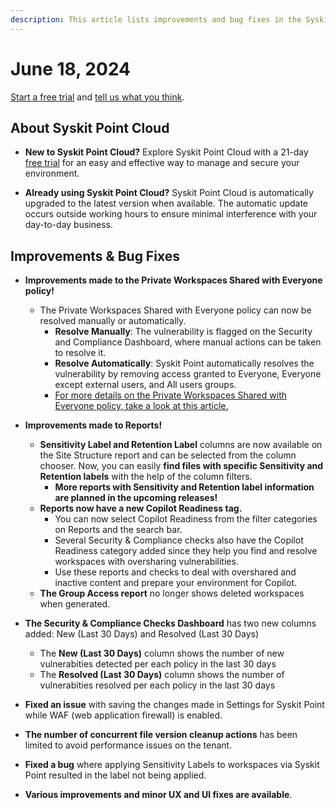 ```yaml
---
description: This article lists improvements and bug fixes in the Syskit Point Cloud version 2024.3.51.47
---
```


# June 18, 2024

[Start a free trial](https://www.syskit.com/products/point/free-trial/) and [tell us what you think](https://www.syskit.com/company/contact-us/).


## About Syskit Point Cloud

* **New to Syskit Point Cloud?** Explore Syskit Point Cloud with a 21-day [free trial](https://www.syskit.com/products/point/free-trial/) for an easy and effective way to manage and secure your environment.

* **Already using Syskit Point Cloud?** Syskit Point Cloud is automatically upgraded to the latest version when available. The automatic update occurs outside working hours to ensure minimal interference with your day-to-day business.


## Improvements & Bug Fixes

* **Improvements made to the Private Workspaces Shared with Everyone policy!** 
  * The Private Workspaces Shared with Everyone policy can now be resolved manually or automatically.
    * **Resolve Manually**: The vulnerability is flagged on the Security and Compliance Dashboard, where manual actions can be taken to resolve it. 
    * **Resolve Automatically**: Syskit Point automatically resolves the vulnerability by removing access granted to Everyone, Everyone except external users, and All users groups. 
    * [For more details on the Private Workspaces Shared with Everyone policy, take a look at this article.](../../governance-and-automation/automated-workflows/private-workspaces-shared-with-everyone-admin.md)


* **Improvements made to Reports!**
  * **Sensitivity Label and Retention Label** columns are now available on the Site Structure report and can be selected from the column chooser. 
  Now, you can easily **find files with specific Sensitivity and Retention labels** with the help of the column filters.
    * **More reports with Sensitivity and Retention label information are planned in the upcoming releases!**
  * **Reports now have a new Copilot Readiness tag.**
    * You can now select Copilot Readiness from the filter categories on Reports and the search bar.
    * Several Security & Compliance checks also have the Copilot Readiness category added since they help you find and resolve workspaces with oversharing vulnerabilities.
    * Use these reports and checks to deal with overshared and inactive content and prepare your environment for Copilot.
  * **The Group Access report** no longer shows deleted workspaces when generated.

* **The Security & Compliance Checks Dashboard** has two new columns added: New (Last 30 Days) and Resolved (Last 30 Days)
  * The **New (Last 30 Days)** column shows the number of new vulnerabities detected per each policy in the last 30 days
  * The **Resolved (Last 30 Days)** column shows the number of vulnerabities resolved per each policy in the last 30 days

* **Fixed an issue** with saving the changes made in Settings for Syskit Point while WAF (web application firewall) is enabled. 

* **The number of concurrent file version cleanup actions** has been limited to avoid performance issues on the tenant. 

* **Fixed a bug** where applying Sensitivity Labels to workspaces via Syskit Point resulted in the label not being applied.

* **Various improvements and minor UX and UI fixes are available**.
